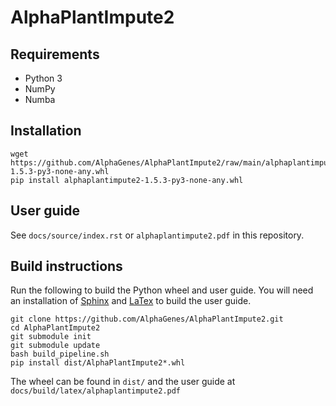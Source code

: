 # AlphaPlantImpute2

## Requirements

* Python 3
* NumPy
* Numba

## Installation

    wget https://github.com/AlphaGenes/AlphaPlantImpute2/raw/main/alphaplantimpute2-1.5.3-py3-none-any.whl
    pip install alphaplantimpute2-1.5.3-py3-none-any.whl

## User guide

See `docs/source/index.rst` or `alphaplantimpute2.pdf` in this repository.

## Build instructions

Run the following to build the Python wheel and user guide. You will need an installation of [Sphinx](https://www.sphinx-doc.org) and [LaTex](https://www.latex-project.org/get) to build the user guide.

    git clone https://github.com/AlphaGenes/AlphaPlantImpute2.git
    cd AlphaPlantImpute2
    git submodule init
    git submodule update
    bash build_pipeline.sh
    pip install dist/AlphaPlantImpute2*.whl

The wheel can be found in `dist/` and the user guide at `docs/build/latex/alphaplantimpute2.pdf`
